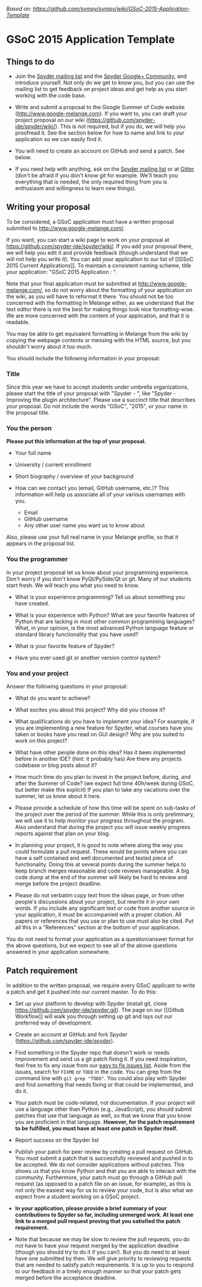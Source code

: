 *Based on: https://github.com/sympy/sympy/wiki/GSoC-2015-Application-Template*

# GSoC 2015 Application Template

## Things to do

* Join the [Spyder mailing list](https://groups.google.com/group/spyderlib) and the [Spyder Google+ Community](https://plus.google.com/communities/112932801653352854842), and introduce yourself.  Not only do we get to know you, but you can use the mailing list to get feedback on project ideas and get help as you start working with the code base.

* Write and submit a proposal to the Google Summer of Code website (http://www.google-melange.com). If you want to, you can draft your project proposal on our wiki (https://github.com/spyder-ide/spyder/wiki/).  This is not required, but if you do, we will help you proofread it.  See the section below for how to name and link to your application so we can easily find it. 

* You will need to create an account on GitHub and send a patch.  See below.

* If you need help with anything, ask on the [Spyder mailing list](https://groups.google.com/group/spyderlib) or at [Gitter](https://gitter.im/spyder-ide/public) (don't be afraid if you don't know git for example. We'll teach you everything that is needed, the only required thing from you is enthusiasm and willingness to learn new things).


## Writing your proposal

To be considered, a GSoC application must have a written proposal submitted to http://www.google-melange.com/.

If you want, you can start a wiki page to work on your proposal at https://github.com/spyder-ide/spyder/wiki/.  If you add your proposal there, we will help you edit it and provide feedback (though understand that we will not help you write it).  You can add your application to our list of
[[GSoC 2015 Current Applications]].  To maintain a consistent naming scheme, title your application: "GSoC 2015 Application <Your Name>: <Project Name>". 

Note that your final application must be submitted at http://www.google-melange.com/, so do not worry about the formatting of your application on the wiki, as you will have to reformat it there.  You should
not be too concerned with the formatting in Melange either, as we understand that the text editor there is not the best for making things look nice formatting-wise.  We are more concerned with the content of your application, and that it is readable.

You may be able to get equivalent formatting in Melange from the wiki by copying the webpage contents or messing with the HTML source, but you shouldn't worry about it too much.

You should include the following information in your proposal:

### Title

Since this year we have to accept students under umbrella organizations, please start the title of your proposal with "Spyder - ", like "Spyder - Improving the plugin architecture". Please use a succinct title that describes your proposal. Do not include the words "GSoC", "2015", or your name in the proposal title. 

### You the person

**Please put this information at the top of your proposal.**

* Your full name

* University / current enrollment

* Short biography / overview of your background

* How can we contact you (email, GitHub username, etc.)?  This information will help us associate all of your various usernames with you.

  - Email
  - GitHub username
  - Any other user name you want us to know about

Also, please use your full real name in your Melange profile, so that it appears in the proposal list.

### You the programmer

In your project proposal let us know about your programming experience.  Don't worry if you don't know PyQt/PySide/Qt or git.  Many of our students start fresh. We will teach you what you need to know.

* What is your experience programming?  Tell us about something you have created.

* What is your experience with Python?  What are your favorite features of Python that are lacking in most other common programming languages?  What, in your opinion, is the most advanced Python language feature or standard library functionality that you have used?

* What is your favorite feature of Spyder?

* Have you ever used git or another version control system?


### You and your project

Answer the following questions in your proposal:

* What do you want to achieve?

* What excites you about this project?  Why did you choose it?

* What qualifications do you have to implement your idea?  For example, if you are implementing a new feature for Spyder, what courses have you taken or books have you read on GUI design?  Why are you suited to work on this project?

* What have other people done on this idea? Has it been implemented before in another IDE? (hint: it probably has) Are there any projects codebase or blog posts about it?

* How much time do you plan to invest in the project before, during, and after the Summer of Code? (we expect full time 40h/week during GSoC, but better make this explicit) If you plan to take any vacations over the summer, let us know about it here.

* Please provide a schedule of how this time will be spent on sub-tasks of the project over the period of the summer. While this is only preliminary, we will use it to help monitor your progress throughout the program.  Also understand that during the project you will issue weekly progress reports against that plan on your blog.

* In planning your project, it is good to note where along the way you could formulate a pull request. These would be points where you can have a self contained and well documented and tested piece of functionality. Doing this at several points during the summer helps to keep branch merges reasonable and code reviews manageable. A big code dump at the end of the summer will likely be hard to review and merge before the project deadline.

* Please do not verbatim copy text from the ideas page, or from other people's discussions about your project, but rewrite it in your own words.  If you include any significant text or code from another source in your application, it must be accompanied with a proper citation.  All papers or references that you use or plan to use must also be cited.  Put all this in a "References" section at the bottom of your application.

You do not need to format your application as a question/answer format for the above questions, but we expect to see all of the above questions answered in your application somewhere.

## Patch requirement

In addition to the written proposal, we require every GSoC applicant to write a patch and get it pushed into our current master. To do this:

* Set up your platform to develop with Spyder (install git, clone https://github.com/spyder-ide/spyder.git). The page on our [[Github Workflow]] will walk you through setting up git and lays out our preferred way of development.

* Create an account at GitHub and fork Spyder (https://github.com/spyder-ide/spyder).

* Find something in the Spyder repo that doesn't work or needs improvement and send us a git patch fixing it. If you need inspiration, feel free to fix any issue from our [easy to fix issues list](https://github.com/spyder-ide/spyder/issues?q=is%3Aopen+is%3Aissue+label%3AEasy). Aside from the issues, search for ``FIXME`` or ``TODO`` in the code. You can grep from the command line with ``git grep "TODO"``. You could also play with Spyder and find something that needs fixing or that could be implemented, and do it.

* Your patch must be code-related, not documentation. If your project will use a language other than Python (e.g., JavaScript), you should submit patches that use that language as well, so that we know that you know you are proficient in that language. **However, for the patch requirement to be fulfilled, you must have at least one patch in Spyder itself.**

* Report success on the Spyder list

* Publish your patch for peer review by creating a pull request on GitHub. You must submit a patch that is successfully reviewed and pushed in to be accepted. We do not consider applications without patches. This shows us that you know Python and that you are able to interact with the community. Furthermore, your patch must go through a GitHub pull request (as opposed to a patch file on an issue, for example), as this is not only the easiest way for us to review your code, but is also what we expect from a student working on a GSoC project.

* **In your application, please provide a brief summary of your contributions to Spyder so far, including unmerged work. At least one link to a merged pull request proving that you satisfied the patch requirement.**

* Note that because we may be slow to review the pull requests, you do not have to have your request merged by the application deadline (though you should try to do it if you can!).  But you do need to at least have one submitted by then.  We will give priority to reviewing requests that are needed to satisfy patch requirements.  It is up to you to respond to our feedback in a timely enough manner so that your patch gets merged before the acceptance deadline.